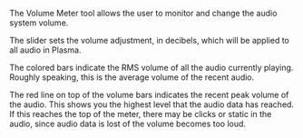 The Volume Meter tool allows the user to monitor and change the audio system volume. 

The slider sets the volume adjustment, in decibels, which will be applied to all audio in Plasma. 

The colored bars indicate the RMS volume of all the audio currently playing. Roughly speaking, this is the average volume of the recent audio.

The red line on top of the volume bars indicates the recent peak volume of the audio. This shows you the highest level that the audio data has reached. If this reaches the top of the meter, there may be clicks or static in the audio, since audio data is lost of the volume becomes too loud. 

 
